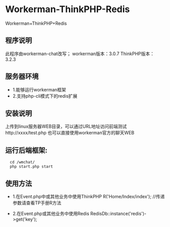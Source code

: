 # Workerman-ThinkPHP-Redis
Workerman+ThinkPHP+Redis

## 程序说明
此程序由workerman-chat改写；
workerman版本：3.0.7
ThinkPHP版本：3.2.3

## 服务器环境
* 1.能够运行workerman框架
* 2.支持php-cli模式下的redis扩展

## 安装说明

上传到linux服务器WEB目录，可以通过URL地址访问前端测试
http://xxxx/test.php
也可以直接使用workerman官方的聊天WEB

## 运行后端框架:

```shell
  cd /wmchat/
  php start.php start
```

## 使用方法
* 1.在Event.php中或其他业务中使用ThinkPHP
R('Home/Index/index'); //传递参数请查看TP手册R方法

* 2.在Event.php或其他业务中使用Redis
RedisDb::instance('redis')->get('key');
